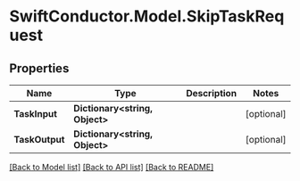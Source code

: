 # SwiftConductor.Model.SkipTaskRequest

## Properties

Name | Type | Description | Notes
------------ | ------------- | ------------- | -------------
**TaskInput** | **Dictionary&lt;string, Object&gt;** |  | [optional] 
**TaskOutput** | **Dictionary&lt;string, Object&gt;** |  | [optional] 

[[Back to Model list]](../README.md#documentation-for-models) [[Back to API list]](../README.md#documentation-for-api-endpoints) [[Back to README]](../README.md)


